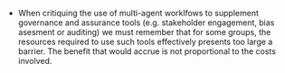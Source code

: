 - When critiquing the use of multi-agent worklfows to supplement governance and assurance tools (e.g. stakeholder engagement, bias asesment or auditing) we must remember that for some groups, the resources required to use such tools effectively presents too large a barrier. The benefit that would accrue is not proportional to the costs involved.